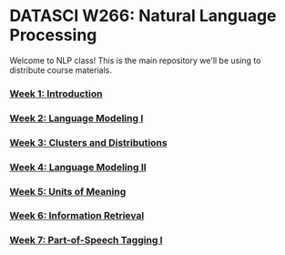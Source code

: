 # DATASCI W266: Natural Language Processing

Welcome to NLP class! This is the main repository we'll be using to distribute 
course materials.

### [Week 1: Introduction](week1/)

### [Week 2: Language Modeling I](week2/)

### [Week 3: Clusters and Distributions](week3/)

### [Week 4: Language Modeling II](week4/)

### [Week 5: Units of Meaning](week5/)

### [Week 6: Information Retrieval](week6/)

### [Week 7: Part-of-Speech Tagging I](week7/)

